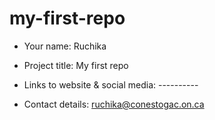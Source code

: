 # my-first-repo

- Your name: Ruchika

- Project title: My first repo

- Links to website & social media: ----------

- Contact details: ruchika@conestogac.on.ca

